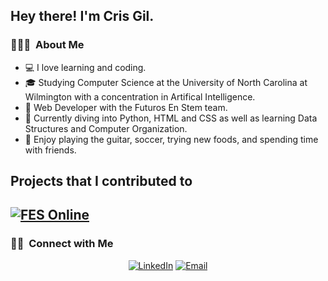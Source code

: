 

<h2> Hey there! I'm Cris Gil.</h2>

<h3> 👨🏻‍💻 &nbsp;About Me </h3>

- 💻 I love learning and coding.
- 🎓 Studying Computer Science at the University of North Carolina at Wilmington with a concentration in Artifical Intelligence.
- 💼 Web Developer with the Futuros En Stem team.
- 🌱 Currently diving into Python, HTML and CSS as well as learning Data Structures and Computer Organization.
- 🎸 Enjoy playing the guitar, soccer, trying new foods, and spending time with friends.

## Projects that I contributed to

[![FES Online](https://img.shields.io/badge/-FES%20Online-444444?style=flat&logo=github)](https://github.com/justsanchez/FESonline/)
---

<h3> 🤝🏻 &nbsp;Connect with Me </h3>

<p align="center">
<a href=https://www.linkedin.com/in/cristian-gil-159b34326/"><img alt="LinkedIn" src="https://img.shields.io/badge/LinkedIn-Cris%20Gil%20-blue?style=flat-square&logo=linkedin"></a>
<a href="mailto:alvarosanchez9261@gmail.com"><img alt="Email" src="https://img.shields.io/badge/Email-gilcris200@gmail.com-blue?style=flat-square&logo=gmail"></a>
</p>
